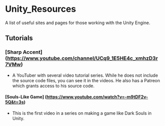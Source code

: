 # Unity_Resources
A list of useful sites and pages for those working with the Unity Engine.

## Tutorials

### [Sharp Accent] (https://www.youtube.com/channel/UCq9_1E5HE4c_xmhzD3r7VMw) 
- A YouTuber with several video tutorial series.  While he does not include the source code files, you can see it in the videos.  He also has a Patreon which grants access to his source code.
#### [Souls-Like Game] (https://www.youtube.com/watch?v=-m9tDF2v-5Q&t=3s)  
- This is the first video in a series on making a game like Dark Souls in Unity.
